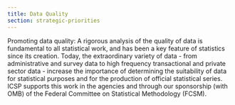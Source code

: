 ```yaml
---
title: Data Quality
section: strategic-priorities
---
```

<p>Promoting data quality: A rigorous analysis of the quality of data is fundamental to all statistical work, and has been a key feature of statistics since its creation. Today, the extraordinary variety of data - from administrative and survey data to high frequency transactional and private sector data - increase the importance of determining the suitability of data for statistical purposes and for the production of official statistical series. ICSP supports this work in the agencies and through our sponsorship (with OMB) of the Federal Committee on Statistical Methodology (FCSM).</p>